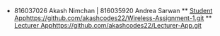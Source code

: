 * 816037026 Akash Nimchan | 816035920 Andrea Sarwan
  ** [Student App]()https://github.com/akashcodes22/Wireless-Assignment-1.git
  ** [Lecturer App]()https://github.com/akashcodes22/Lecturer-App.git
